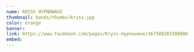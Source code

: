 ```yaml
---
name: KRISS HYPNOWAVE
thumbnail: bands/thumbs/kriss.jpg
color: orange
banner:
link: https://www.facebook.com/pages/Kryss-Hypnowave/167508203308886
embed:
---
```

